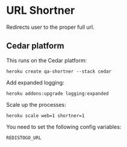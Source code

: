 # URL Shortner

Redirects user to the proper full url.

## Cedar platform

This runs on the Cedar platform:

    heroku create qa-shortner --stack cedar

Add expanded logging:

    heroku addons:upgrade logging:expanded

Scale up the processes:

    heroku scale web=1 shortner=1

You need to set the following config variables:

    REDISTOGO_URL
